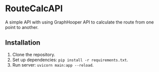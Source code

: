 # RouteCalcAPI

A simple API with using GraphHooper API to calculate the route from one point to another.

## Installation

1. Clone the repository.
2. Set up dependencies: `pip install -r requirements.txt`.
3. Run server: `uvicorn main:app --reload`.